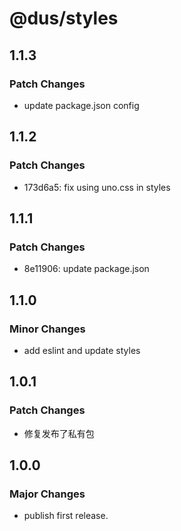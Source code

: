 # @dus/styles

## 1.1.3

### Patch Changes

- update package.json config

## 1.1.2

### Patch Changes

- 173d6a5: fix using uno.css in styles

## 1.1.1

### Patch Changes

- 8e11906: update package.json

## 1.1.0

### Minor Changes

- add eslint and update styles

## 1.0.1

### Patch Changes

- 修复发布了私有包

## 1.0.0

### Major Changes

- publish first release.
